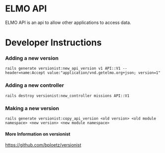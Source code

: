 # ELMO API
ELMO API is an api to allow other applications to access data.

# Developer Instructions

### Adding a new version
```rails generate versionist:new_api_version v1 API::V1 --header=name:Accept value:"application/vnd.getelmo.org+json; version=1"```

### Adding a new controller
```rails destroy versionist:new_controller missions API::V1```

### Making a new version
```rails generate versionist:copy_api_version <old version> <old module namespace> <new version> <new module namespace>```

#### More Information on versionist

https://github.com/bploetz/versionist
